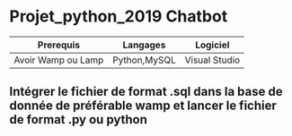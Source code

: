 
<!DOCTYPE html>
<html>
  <head>
    <meta charset='utf-8'>
    <meta name="viewport" content="width=device-width, initial-scale=1, shrink-to-fit=no">
  </head>
  <body>
    <div class="container">
      <h1>Projet_python_2019 Chatbot</h1>
      <table class="table">
        <thead>
          <tr>
            <th>Prerequis</th>
            <th>Langages</th>
            <th>Logiciel</th>
          </tr>
        </thead>
        <tbody>
          <tr>
            <td>Avoir Wamp ou Lamp</td>
            <td>Python,MySQL</td>
            <td>Visual Studio</td>
          </tr>
        </tbody>
      </table>
      <h2>Intégrer le fichier de format .sql dans la base de donnée de préférable wamp et lancer le fichier de format .py ou python</h2>
    </div>
  </body>
</html>
